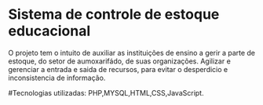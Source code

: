 # Sistema de controle de estoque educacional
O projeto tem o intuito de auxiliar as instituições de ensino a gerir a parte de estoque, do setor de aumoxarifádo, de suas organizações.
Agilizar e gerenciar a entrada e saida de recursos, para evitar o desperdicio e inconsistencia de informação.

#Tecnologias utilizadas:
PHP,MYSQL,HTML,CSS,JavaScript.
